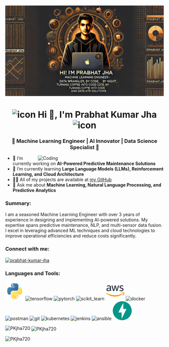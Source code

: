 [![MasterHead](https://github.com/PKjha720/PKjha720/blob/main/make%20your%20readme.jpg)](https://github.com/PKjha720)

<h1 align="center">
  <img src="https://user-images.githubusercontent.com/74038190/213844263-a8897a51-32f4-4b3b-b5c2-e1528b89f6f3.png" alt="icon" width="90" height="90" />
  Hi 👋, I'm Prabhat Kumar Jha   
  <img src="https://user-images.githubusercontent.com/74038190/213844263-a8897a51-32f4-4b3b-b5c2-e1528b89f6f3.png" alt="icon" width="90" height="90" />
</h1>
<h3 align="center">🚀 Machine Learning Engineer | AI Innovator | Data Science Specialist 🚀</h3>
<img align="right" alt="Coding" width="400" src="https://user-images.githubusercontent.com/74038190/236544207-c4f427b3-be04-4cfe-a3d2-2eabb0d2de73.gif">

- 🔭 I’m currently working on **AI-Powered Predictive Maintenance Solutions**
- 🌱 I’m currently learning **Large Language Models (LLMs), Reinforcement Learning, and Cloud Architecture**
- 👨‍💻 All of my projects are available at [my GitHub](https://github.com/PKjha720)
- 💬 Ask me about **Machine Learning, Natural Language Processing, and Predictive Analytics**



<h3>Summary:</h3>
<p>
  I am a seasoned Machine Learning Engineer with over 3 years of experience in designing and implementing AI-powered solutions. My expertise spans predictive maintenance, NLP, and multi-sensor data fusion. I excel in leveraging advanced ML techniques and cloud technologies to improve operational efficiencies and reduce costs significantly.
</p>

<h3 align="left">Connect with me:</h3>
<p align="left">
<a href="https://www.linkedin.com/in/prabhat-kumar-jha-46a777100/" target="blank"><img align="center" src="https://raw.githubusercontent.com/rahuldkjain/github-profile-readme-generator/master/src/images/icons/Social/linked-in-alt.svg" alt="prabhat-kumar-jha" height="40" width="40" /></a>
</p>

<h3 align="left">Languages and Tools:</h3>
<p align="left">
  <img src="https://raw.githubusercontent.com/devicons/devicon/master/icons/python/python-original.svg" alt="python" width="60" height="60"/>
  <img src="https://www.vectorlogo.zone/logos/tensorflow/tensorflow-icon.svg" alt="tensorflow" width="60" height="60"/>
  <img src="https://www.vectorlogo.zone/logos/pytorch/pytorch-icon.svg" alt="pytorch" width="60" height="60"/>
  <img src="https://upload.wikimedia.org/wikipedia/commons/0/05/Scikit_learn_logo_small.svg" alt="scikit_learn" width="60" height="60"/>
  <img src="https://raw.githubusercontent.com/devicons/devicon/master/icons/amazonwebservices/amazonwebservices-original-wordmark.svg" alt="aws" width="60" height="60"/>
  <img src="https://www.vectorlogo.zone/logos/docker/docker-icon.svg" alt="docker" width="60" height="60"/>
  <img src="https://www.vectorlogo.zone/logos/getpostman/getpostman-icon.svg" alt="postman" width="60" height="60"/>
  <img src="https://www.vectorlogo.zone/logos/git-scm/git-scm-icon.svg" alt="git" width="60" height="60"/>
  <img src="https://www.vectorlogo.zone/logos/kubernetes/kubernetes-icon.svg" alt="kubernetes" width="60" height="60"/>
  <img src="https://www.vectorlogo.zone/logos/jenkins/jenkins-icon.svg" alt="jenkins" width="60" height="60"/>
  <img src="https://www.vectorlogo.zone/logos/ansible/ansible-icon.svg" alt="ansible" width="60" height="60"/>
  <img src="https://raw.githubusercontent.com/devicons/devicon/master/icons/fastapi/fastapi-original.svg" alt="fastapi" width="60" height="60"/>
</p>

<p><img align="left" src="https://github-readme-stats.vercel.app/api/top-langs?username=PKjha720&show_icons=true&locale=en&layout=compact" alt="PKjha720" /></p>

<p>&nbsp;<img align="center" src="https://github-readme-stats.vercel.app/api?username=PKjha720&show_icons=true&locale=en" alt="PKjha720" /></p>

<p><img align="center" src="https://github-readme-streak-stats.herokuapp.com/?user=PKjha720&" alt="PKjha720" /></p>
